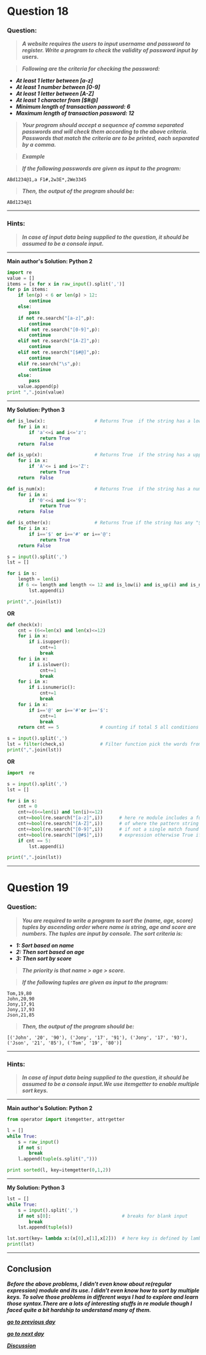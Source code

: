 # Question 18

### **Question:**

>***A website requires the users to input username and password to register. Write a program to check the validity of password input by users.***

>***Following are the criteria for checking the password:***
  - ***At least 1 letter between [a-z]***
  - ***At least 1 number between [0-9]***
  - ***At least 1 letter between [A-Z]***
  - ***At least 1 character from [$#@]***
  - ***Minimum length of transaction password: 6***
  - ***Maximum length of transaction password: 12***

>***Your program should accept a sequence of comma separated passwords and will check them according to the above criteria. Passwords that match the criteria are to be printed, each separated by a comma.***

>***Example***

>***If the following passwords are given as input to the program:***
```
ABd1234@1,a F1#,2w3E*,2We3345
```
>***Then, the output of the program should be:***
```
ABd1234@1
```

----------------------

### Hints:
>***In case of input data being supplied to the question, it should be assumed to be a console input.***

-------------------
**Main author's Solution: Python 2**
```python
import re
value = []
items = [x for x in raw_input().split(',')]
for p in items:
    if len(p) < 6 or len(p) > 12:
        continue
    else:
        pass
    if not re.search("[a-z]",p):
        continue
    elif not re.search("[0-9]",p):
        continue
    elif not re.search("[A-Z]",p):
        continue
    elif not re.search("[$#@]",p):
        continue
    elif re.search("\s",p):
        continue
    else:
        pass
    value.append(p)
print ",".join(value)
```
----------------
**My Solution: Python 3**
```python
def is_low(x):                  # Returns True  if the string has a lowercase
    for i in x:
        if 'a'<=i and i<='z':
            return True
    return  False

def is_up(x):                   # Returns True  if the string has a uppercase
    for i in x:
        if 'A'<= i and i<='Z':
            return True
    return  False

def is_num(x):                  # Returns True  if the string has a numeric digit
    for i in x:
        if '0'<=i and i<='9':
            return True
    return  False

def is_other(x):                # Returns True if the string has any "$#@"
    for i in x:
        if i=='$' or i=='#' or i=='@':
            return True
    return False

s = input().split(',')            
lst = []

for i in s:
    length = len(i)
    if 6 <= length and length <= 12 and is_low(i) and is_up(i) and is_num(i) and is_other(i):   #Checks if all the requirments are fulfilled
        lst.append(i)

print(",".join(lst))
```
**OR**
```python
def check(x):
    cnt = (6<=len(x) and len(x)<=12)
    for i in x:
        if i.isupper():
            cnt+=1
            break
    for i in x:
        if i.islower():
            cnt+=1
            break
    for i in x:
        if i.isnumeric():
            cnt+=1
            break
    for i in x:
        if i=='@' or i=='#'or i=='$':
            cnt+=1
            break
    return cnt == 5               # counting if total 5 all conditions are fulfilled then returns True

s = input().split(',')
lst = filter(check,s)             # Filter function pick the words from s, those returns True by check() function
print(",".join(lst))
```
**OR**
```python
import  re

s = input().split(',')
lst = []

for i in s:
    cnt = 0
    cnt+=(6<=len(i) and len(i)<=12)
    cnt+=bool(re.search("[a-z]",i))      # here re module includes a function re.search() which returns the object information
    cnt+=bool(re.search("[A-Z]",i))      # of where the pattern string i is matched with any of the [a-z]/[A-z]/[0=9]/[@#$] characters
    cnt+=bool(re.search("[0-9]",i))      # if not a single match found then returns NONE which converts to False in boolean
    cnt+=bool(re.search("[@#$]",i))      # expression otherwise True if found any.
    if cnt == 5:
        lst.append(i)

print(",".join(lst))
```

--------------------------

# Question 19

### **Question:**

>***You are required to write a program to sort the (name, age, score) tuples by ascending order where name is string, age and score are numbers. The tuples are input by console. The sort criteria is:***
- ***1: Sort based on name***
- ***2: Then sort based on age***
- ***3: Then sort by score***

>***The priority is that name > age > score.***

>***If the following tuples are given as input to the program:***
```
Tom,19,80
John,20,90
Jony,17,91
Jony,17,93
Json,21,85
```
>***Then, the output of the program should be:***
```
[('John', '20', '90'), ('Jony', '17', '91'), ('Jony', '17', '93'), ('Json', '21', '85'), ('Tom', '19', '80')]
```

----------------------

### Hints:
>***In case of input data being supplied to the question, it should be assumed to be a console input.We use itemgetter to enable multiple sort keys.***

-------------------
**Main author's Solution: Python 2**
```python
from operator import itemgetter, attrgetter

l = []
while True:
    s = raw_input()
    if not s:
        break
    l.append(tuple(s.split(",")))

print sorted(l, key=itemgetter(0,1,2))
```
--------------------------
**My Solution: Python 3**
```python
lst = []
while True:
    s = input().split(',')
    if not s[0]:                          # breaks for blank input
        break
    lst.append(tuple(s))

lst.sort(key= lambda x:(x[0],x[1],x[2]))  # here key is defined by lambda and the data is sorted by element priority 0>1>2 in accending order
print(lst)
```
-----------------------
## Conclusion
***Before the above problems, I didn't even know about re(regular expression) module and its use. I didn't even know how to sort by multiple keys. To solve those problems in different ways I had to explore and learn those syntax.There are a lots of interesting stuffs in re module though I faced quite a bit hardship to understand many of them.***

[***go to previous day***](https://github.com/darkprinx/100-plus-Python-programming-exercises-extended/blob/master/Status/Day%205.md "Day 5")

[***go to next day***](https://github.com/darkprinx/100-plus-Python-programming-exercises-extended/blob/master/Status/Day%207.md "Day 7")

[***Discussion***](https://github.com/darkprinx/100-plus-Python-programming-exercises-extended/issues/3)